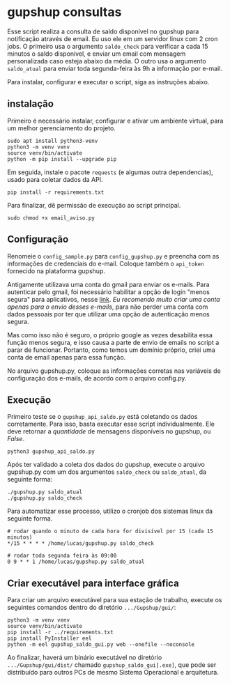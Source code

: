# gupshup consultas

Esse script realiza a consulta de saldo disponível no gupshup para notificação através de email. Eu uso ele em um servidor linux com 2 cron jobs. O primeiro usa o argumento `saldo_check` para verificar a cada 15 minutos o saldo disponível, e enviar um email com mensagem personalizada caso esteja abaixo da média. O outro usa o argumento `saldo_atual` para enviar toda segunda-feira às 9h a informação por e-mail.

Para instalar, configurar e executar o script, siga as instruções abaixo.

## instalação
Primeiro é necessário instalar, configurar e ativar um ambiente virtual, para um melhor gerenciamento do projeto.
```
sudo apt install python3-venv
python3 -m venv venv
source venv/bin/activate
python -m pip install --upgrade pip
```
Em seguida, instale o pacote `requests` (e algumas outra dependencias), usado para coletar dados da API.
```
pip install -r requirements.txt
```
Para finalizar, dê permissão de execução ao script principal.
```
sudo chmod +x email_aviso.py
```


## Configuração

Renomeie o `config_sample.py` para `config_gupshup.py` e preencha com as informações de credenciais do e-mail. Coloque também o `api_token` fornecido na plataforma gupshup.

Antigamente utilizava uma conta do gmail para enviar os e-mails. Para autenticar pelo gmail, foi necessário habilitar a opção de login "menos segura" para aplicativos, nesse [link](https://myaccount.google.com/lesssecureapps). *Eu recomendo muito criar uma conta apenas para o envio desses e-mails*, para não perder uma conta com dados pessoais por ter que utilizar uma opção de autenticação menos segura.

Mas como isso não é seguro, o próprio google as vezes desabilita essa função menos segura, e isso causa a parte de envio de emails no script a parar de funcionar. Portanto, como temos um domínio próprio, criei uma conta de email apenas para essa função.

No arquivo gupshup.py, coloque as informações corretas nas variáveis de configuração dos e-mails, de acordo com o arquivo config.py.


## Execução

Primeiro teste se o `gupshup_api_saldo.py` está coletando os dados corretamente. Para isso, basta executar esse script individualmente. Ele deve retornar a *quantidade* de mensagens disponíveis no gupshup, ou *False*.
```
python3 gupshup_api_saldo.py
```

Após ter validado a coleta dos dados do gupshup, execute o arquivo gupshup.py com um dos argumentos `saldo_check` ou `saldo_atual`, da seguinte forma:
```
./gupshup.py saldo_atual
./gupshup.py saldo_check
```

Para automatizar esse processo, utilizo o cronjob dos sistemas linux da seguinte forma.

```
# rodar quando o minuto de cada hora for divisível por 15 (cada 15 minutos)
*/15 * * * * /home/lucas/gupshup.py saldo_check
```
```
# rodar toda segunda feira às 09:00
0 9 * * 1 /home/lucas/gupshup.py saldo_atual
```


## Criar executável para interface gráfica

Para criar um arquivo executável para sua estação de trabalho, execute os seguintes comandos dentro do diretório `.../Gupshup/gui/`:
```
python3 -m venv venv
source venv/bin/activate
pip install -r ../requirements.txt
pip install PyInstaller eel
python -m eel gupshup_saldo_gui.py web --onefile --noconsole
```

Ao finalizar, haverá um binário executável no diretório `.../Gupshup/gui/dist/` chamado `gupshup_saldo_gui[.exe]`, que pode ser distribuído para outros PCs de mesmo Sistema Operacional e arquitetura.